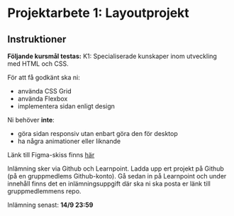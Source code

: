 # Projektarbete 1: Layoutprojekt

## Instruktioner
**Följande kursmål testas:**
K1: Specialiserade kunskaper inom utveckling med HTML och CSS.

För att få godkänt ska ni:
* använda CSS Grid
* använda Flexbox
* implementera sidan enligt design

Ni behöver **inte**:
* göra sidan responsiv utan enbart göra den för desktop 
* ha några animationer eller liknande

Länk till Figma-skiss finns [här](https://www.figma.com/file/ZYWkmQTW5XFMAHXuSAAOaqFQ/Insurance-grid?node-id=0%3A1)

Inlämning sker via Github och Learnpoint. Ladda upp ert projekt på Github (på en gruppmedlems Github-konto). Gå sedan in på Learnpoint och under innehåll finns det en inlämningsuppgift där ska ni ska posta er länk till gruppmedlemmens repo.

Inlämning senast: **14/9 23:59**
